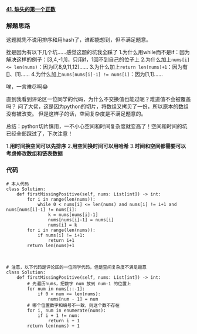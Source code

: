 **[41. 缺失的第一个正数](https://leetcode-cn.com/problems/first-missing-positive/)**


### 解题思路
这题就先不说用排序和用hash了，谁都能想到，但不满足题意。

挫是因为有以下几个坑......感觉这题的坑我全踩了
1.为什么用while而不是if：因为解决这样的例子：[3,4,-1,1]，只用if，1回不到自己的位子上
2.为什么加上`nums[i] <= len(nums)`：因为[7,8,9,11,12]......
3.为什么加上`return len(nums)+1`：因为有[]、[1]......
4.为什么加上`nums[nums[i]-1] != nums[i]`：因为[1,1]......

唉，一言难尽啊😂

直到我看到评论区一位同学的代码，为什么不交换值也能过呢？难道值不会被覆盖吗？
问了大佬，这是因为python的切片，将数组又拷贝了一份，所以原本的数组没有被改变。
但是这样子的话，空间复杂度是不满足题意的。

总结：python切片慎用，一不小心空间和时间复杂度就变高了！空间和时间的坑已经全部踩过了，下次注意！

1.**用时间换空间可以先排序**
2.**用空间换时间可以用哈希**
3.**时间和空间都需要可以考虑修改数组和链表数据**


### 代码

```python3
# 本人代码
class Solution:
    def firstMissingPositive(self, nums: List[int]) -> int:
        for i in range(len(nums)):
            while 0 < nums[i] <= len(nums) and nums[i] != i+1 and nums[nums[i]-1] != nums[i]:
                k = nums[nums[i]-1]
                nums[nums[i]-1] = nums[i]
                nums[i] = k
        for i in range(len(nums)):
            if nums[i] != i+1:
                return i+1
        return len(nums)+1



# 注意，以下代码是评论区的一位同学代码，但是空间复杂度不满足题意
class Solution:
    def firstMissingPositive(self, nums: List[int]) -> int:
        # 先遍历nums，把数字 num 放到 num-1 的位置上
        for num in nums[::-1]:
            if 0 < num <= len(nums):
                nums[num - 1] = num
        # 哪个位置数字和编号不一致，则这个数不存在
        for i, num in enumerate(nums):        
            if i + 1 != num:
                return i + 1
        return len(nums) + 1
```
